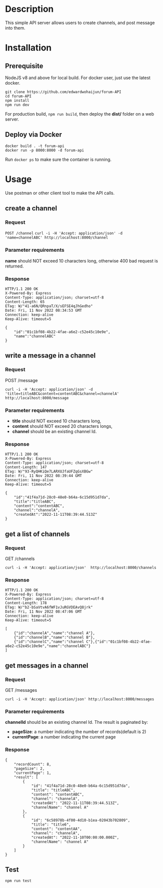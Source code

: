 # Description
This simple API server allows users to create channels, and post message into them.

# Installation
## Prerequisite
NodeJS v8 and above for local build. For docker user, just use the latest docker.
```
git clone https://github.com/edwardwohaijun/forum-API
cd forum-API
npm install
npm run dev
```
For production build, `npm run build`, then deploy the **dist/** folder on a web server.
## Deploy via Docker
```
docker build . -t forum-api
docker run -p 8000:8000 -d forum-api
```
Run `docker ps` to make sure the container is running.

# Usage
Use postman or other client tool to make the API calls.
## create a channel
### Request
`POST /channel`
`curl -i -H 'Accept: application/json' -d 'name=channelABC' http://localhost:8000/channel`
### Parameter requirements
**name** should NOT exceed 10 characters long, otherwise 400 bad request is returned.
### Response
```
HTTP/1.1 200 OK
X-Powered-By: Express
Content-Type: application/json; charset=utf-8
Content-Length: 65
ETag: W/"41-a6N/QRnpaT/X/sEFSE4qJhGedho"
Date: Fri, 11 Nov 2022 08:34:53 GMT
Connection: keep-alive
Keep-Alive: timeout=5

{
    "id":"01c1bf08-4b22-4fae-a6e2-c52e45c10e9e",
    "name":"channelABC"
}
```
## write a message in a channel
### Request
POST /message
```
curl -i -H 'Accept: application/json' -d 'title=titleABC&content=contentABC&channel=channelA' http://localhost:8000/message
```
### Parameter requirements
- **title** should NOT exceed 10 characters long, 
- **content** should NOT exceed 20 characters longs,
- **channel** should be an existing channel Id.
### Response
```
HTTP/1.1 200 OK
X-Powered-By: Express
Content-Type: application/json; charset=utf-8
Content-Length: 147
ETag: W/"93-RyQHKiQe7LARXUJfaUFZqGsXBGw"
Date: Fri, 11 Nov 2022 08:39:44 GMT
Connection: keep-alive
Keep-Alive: timeout=5

{
    "id":"41f4a71d-28c0-48e0-b64a-6c15d951d7da",
    "title":"titleABC",
    "content":"contentABC",
    "channel":"channelA",
    "createdAt":"2022-11-11T08:39:44.513Z"
}
```
## get a list of channels
### Request
GET /channels
```
curl -i -H 'Accept: application/json'  http://localhost:8000/channels
```
### Response
```
HTTP/1.1 200 OK
X-Powered-By: Express
Content-Type: application/json; charset=utf-8
Content-Length: 178
ETag: W/"b2-bSaVtvA6fWF1vJuRGVDEAvQ8jrk"
Date: Fri, 11 Nov 2022 08:47:06 GMT
Connection: keep-alive
Keep-Alive: timeout=5

[
    {"id":"channelA","name":"channel A"},
    {"id":"channelB","name":"channel B"},
    {"id":"channelC","name":"channel C"},{"id":"01c1bf08-4b22-4fae-a6e2-c52e45c10e9e","name":"channelABC"}
]
```

## get messages in a channel
### Request
GET /messages
```
curl -i -H 'Accept: application/json' http://localhost:8000/messages
```
### Parameter requirements
**channelId** should be an existing channel Id. The result is paginated by:
- **pageSize**: a number indicating the number of records(default is 2)
- **currentPage**: a number indicating the current page
### Response
```
{
    "recordCount": 8,
    "pageSize": 2,
    "currentPage": 1,
    "result": [
        {
            "id": "41f4a71d-28c0-48e0-b64a-6c15d951d7da",
            "title": "titleABC",
            "content": "contentABC",
            "channel": "channelA",
            "createdAt": "2022-11-11T08:39:44.513Z",
            "channelName": "channel A"
        },
        {
            "id": "6c58978b-4f00-4d10-b1ea-02043b702809",
            "title": "title6",
            "content": "contentAA",
            "channel": "channelA",
            "createdAt": "2022-11-10T00:00:00.000Z",
            "channelName": "channel A"
        }
    ]
}
```
## Test
`npm run test`
